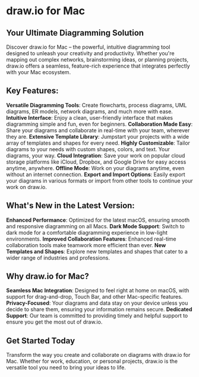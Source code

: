 <!--draw draw.io confluence drawing schematic visio blueprint-->
# draw.io for Mac

## Your Ultimate Diagramming Solution

Discover draw.io for Mac – the powerful, intuitive diagramming tool designed to unleash your creativity and productivity. Whether you're mapping out complex networks, brainstorming ideas, or planning projects, draw.io offers a seamless, feature-rich experience that integrates perfectly with your Mac ecosystem.

## Key Features:
**Versatile Diagramming Tools**: Create flowcharts, process diagrams, UML diagrams, ER models, network diagrams, and much more with ease.
**Intuitive Interface**: Enjoy a clean, user-friendly interface that makes diagramming simple and fun, even for beginners.
**Collaboration Made Easy**: Share your diagrams and collaborate in real-time with your team, wherever they are.
**Extensive Template Library**: Jumpstart your projects with a wide array of templates and shapes for every need.
**Highly Customizable**: Tailor diagrams to your needs with custom shapes, colors, and text. Your diagrams, your way.
**Cloud Integration**: Save your work on popular cloud storage platforms like iCloud, Dropbox, and Google Drive for easy access anytime, anywhere.
**Offline Mode**: Work on your diagrams anytime, even without an internet connection.
**Export and Import Options**: Easily export your diagrams in various formats or import from other tools to continue your work on draw.io.

## What's New in the Latest Version:
**Enhanced Performance**: Optimized for the latest macOS, ensuring smooth and responsive diagramming on all Macs.
**Dark Mode Support**: Switch to dark mode for a comfortable diagramming experience in low-light environments.
**Improved Collaboration Features**: Enhanced real-time collaboration tools make teamwork more efficient than ever.
**New Templates and Shapes**: Explore new templates and shapes that cater to a wider range of industries and professions.

## Why draw.io for Mac?
**Seamless Mac Integration**: Designed to feel right at home on macOS, with support for drag-and-drop, Touch Bar, and other Mac-specific features.
**Privacy-Focused**: Your diagrams and data stay on your device unless you decide to share them, ensuring your information remains secure.
**Dedicated Support**: Our team is committed to providing timely and helpful support to ensure you get the most out of draw.io.

## Get Started Today
Transform the way you create and collaborate on diagrams with draw.io for Mac. Whether for work, education, or personal projects, draw.io is the versatile tool you need to bring your ideas to life. 
